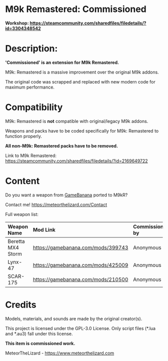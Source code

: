 # M9k Remastered: Commissioned

**Workshop: https://steamcommunity.com/sharedfiles/filedetails/?id=3304348542**

# Description:

**'Commissioned' is an extension for M9k Remastered.**

M9k: Remastered is a massive improvement over the original M9k addons.

The original code was scrapped and replaced with new modern code for maximum performance.

# Compatibility

M9k: Remastered is **not** compatible with original/legacy M9k addons.

Weapons and packs have to be coded specifically for M9k: Remastered to function properly.

**All non-M9k: Remastered packs have to be removed.**

Link to M9k Remastered: https://steamcommunity.com/sharedfiles/filedetails/?id=2169649722

# Content

Do you want a weapon from [GameBanana](https://gamebanana.com/) ported to M9kR?

Contact me! https://meteorthelizard.com/Contact

Full weapon list:

Weapon Name | Mod Link | Commissioned by
:--|:--|:--
Beretta MX4 Storm | https://gamebanana.com/mods/399743 | Anonymous
Lynx-47 | https://gamebanana.com/mods/425009 | Anonymous
SCAR-175 | https://gamebanana.com/mods/210500 | Anonymous

# Credits

Models, materials, and sounds are made by the original creator(s).

This project is licensed under the GPL-3.0 License. Only script files (*.lua and *.au3) fall under this license.

**This item is commissioned work.**

MeteorTheLizard - https://www.meteorthelizard.com